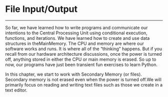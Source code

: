 # File Input/Output
---

So far, we have learned how to write programs and communicate our intentions
to the Central Processing Unit using conditional execution, functions, and iterations.
We have learned how to create and use data structures in theMainMemory.
The CPU and memory are where our software works and runs. It is where all of
the “thinking” happens.
But if you recall from our hardware architecture discussions, once the power is
turned off, anything stored in either the CPU or main memory is erased. So up to
now, our programs have just been transient fun exercises to learn Python.

In this chapter, we start to work with Secondary Memory (or files). Secondary
memory is not erased even when the power is turned off.We will primarily focus on reading and writing text files such as those we create
in a text editor.
